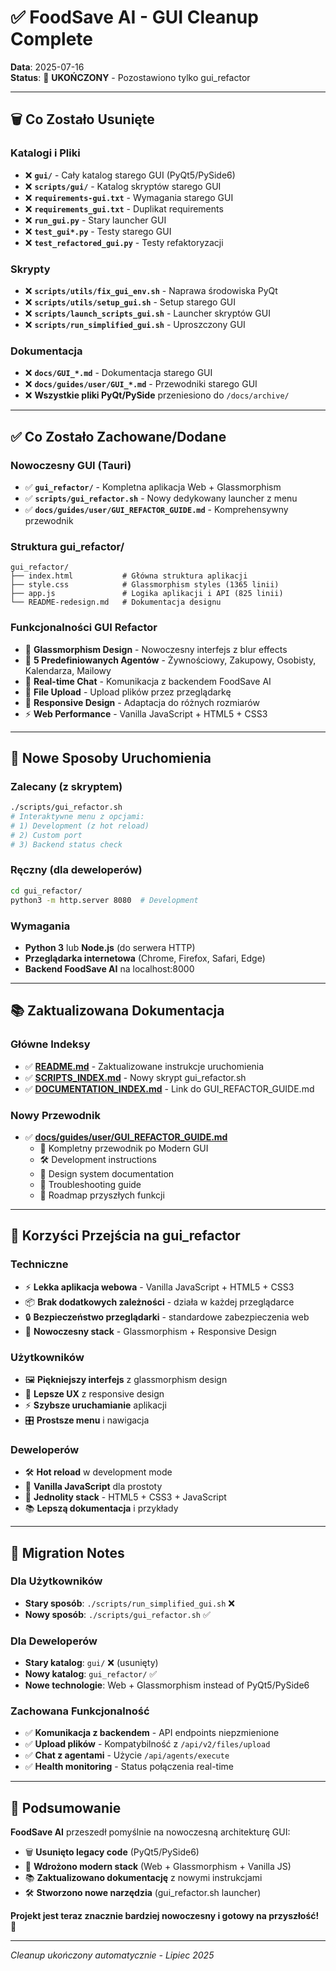 # ✅ FoodSave AI - GUI Cleanup Complete

**Data**: 2025-07-16  
**Status**: 🎯 **UKOŃCZONY** - Pozostawiono tylko gui_refactor

---

## 🗑️ Co Zostało Usunięte

### **Katalogi i Pliki**
- ❌ **`gui/`** - Cały katalog starego GUI (PyQt5/PySide6)
- ❌ **`scripts/gui/`** - Katalog skryptów starego GUI
- ❌ **`requirements-gui.txt`** - Wymagania starego GUI
- ❌ **`requirements_gui.txt`** - Duplikat requirements
- ❌ **`run_gui.py`** - Stary launcher GUI
- ❌ **`test_gui*.py`** - Testy starego GUI
- ❌ **`test_refactored_gui.py`** - Testy refaktoryzacji

### **Skrypty**
- ❌ **`scripts/utils/fix_gui_env.sh`** - Naprawa środowiska PyQt
- ❌ **`scripts/utils/setup_gui.sh`** - Setup starego GUI
- ❌ **`scripts/launch_scripts_gui.sh`** - Launcher skryptów GUI
- ❌ **`scripts/run_simplified_gui.sh`** - Uproszczony GUI

### **Dokumentacja**
- ❌ **`docs/GUI_*.md`** - Dokumentacja starego GUI
- ❌ **`docs/guides/user/GUI_*.md`** - Przewodniki starego GUI
- ❌ **Wszystkie pliki PyQt/PySide** przeniesiono do `/docs/archive/`

---

## ✅ Co Zostało Zachowane/Dodane

### **Nowoczesny GUI (Tauri)**
- ✅ **`gui_refactor/`** - Kompletna aplikacja Web + Glassmorphism
- ✅ **`scripts/gui_refactor.sh`** - Nowy dedykowany launcher z menu
- ✅ **`docs/guides/user/GUI_REFACTOR_GUIDE.md`** - Komprehensywny przewodnik

### **Struktura gui_refactor/**
```
gui_refactor/
├── index.html           # Główna struktura aplikacji
├── style.css            # Glassmorphism styles (1365 linii)
├── app.js               # Logika aplikacji i API (825 linii)
└── README-redesign.md   # Dokumentacja designu
```

### **Funkcjonalności GUI Refactor**
- 🎨 **Glassmorphism Design** - Nowoczesny interfejs z blur effects
- 🤖 **5 Predefiniowanych Agentów** - Żywnościowy, Zakupowy, Osobisty, Kalendarza, Mailowy
- 💬 **Real-time Chat** - Komunikacja z backendem FoodSave AI
- 📄 **File Upload** - Upload plików przez przeglądarkę
- 📱 **Responsive Design** - Adaptacja do różnych rozmiarów
- ⚡ **Web Performance** - Vanilla JavaScript + HTML5 + CSS3

---

## 🚀 Nowe Sposoby Uruchomienia

### **Zalecany (z skryptem)**
```bash
./scripts/gui_refactor.sh
# Interaktywne menu z opcjami:
# 1) Development (z hot reload)
# 2) Custom port
# 3) Backend status check
```

### **Ręczny (dla deweloperów)**
```bash
cd gui_refactor/
python3 -m http.server 8080  # Development
```

### **Wymagania**
- **Python 3** lub **Node.js** (do serwera HTTP)
- **Przeglądarka internetowa** (Chrome, Firefox, Safari, Edge)
- **Backend FoodSave AI** na localhost:8000

---

## 📚 Zaktualizowana Dokumentacja

### **Główne Indeksy**
- ✅ **[README.md](README.md)** - Zaktualizowane instrukcje uruchomienia
- ✅ **[SCRIPTS_INDEX.md](SCRIPTS_INDEX.md)** - Nowy skrypt gui_refactor.sh
- ✅ **[DOCUMENTATION_INDEX.md](DOCUMENTATION_INDEX.md)** - Link do GUI_REFACTOR_GUIDE.md

### **Nowy Przewodnik**
- ✅ **[docs/guides/user/GUI_REFACTOR_GUIDE.md](docs/guides/user/GUI_REFACTOR_GUIDE.md)**
  - 🎯 Kompletny przewodnik po Modern GUI
  - 🛠️ Development instructions
  - 🎨 Design system documentation  
  - 🔧 Troubleshooting guide
  - 🔮 Roadmap przyszłych funkcji

---

## 🎯 Korzyści Przejścia na gui_refactor

### **Techniczne**
- ⚡ **Lekka aplikacja webowa** - Vanilla JavaScript + HTML5 + CSS3
- 📦 **Brak dodatkowych zależności** - działa w każdej przeglądarce
- 🔒 **Bezpieczeństwo przeglądarki** - standardowe zabezpieczenia web
- 🎨 **Nowoczesny stack** - Glassmorphism + Responsive Design

### **Użytkowników**
- 🖼️ **Piękniejszy interfejs** z glassmorphism design
- 📱 **Lepsze UX** z responsive design
- ⚡ **Szybsze uruchamianie** aplikacji
- 🎛️ **Prostsze menu** i nawigacja

### **Deweloperów**
- 🛠️ **Hot reload** w development mode
- 📝 **Vanilla JavaScript** dla prostoty
- 🔧 **Jednolity stack** - HTML5 + CSS3 + JavaScript
- 📚 **Lepszą dokumentacja** i przykłady

---

## 🔄 Migration Notes

### **Dla Użytkowników**
- **Stary sposób**: `./scripts/run_simplified_gui.sh` ❌
- **Nowy sposób**: `./scripts/gui_refactor.sh` ✅

### **Dla Deweloperów**
- **Stary katalog**: `gui/` ❌ (usunięty)
- **Nowy katalog**: `gui_refactor/` ✅
- **Nowe technologie**: Web + Glassmorphism instead of PyQt5/PySide6

### **Zachowana Funkcjonalność**
- ✅ **Komunikacja z backendem** - API endpoints niepzmienione
- ✅ **Upload plików** - Kompatybilność z `/api/v2/files/upload`
- ✅ **Chat z agentami** - Użycie `/api/agents/execute`
- ✅ **Health monitoring** - Status połączenia real-time

---

## 🎉 Podsumowanie

**FoodSave AI** przeszedł pomyślnie na nowoczesną architekturę GUI:

- 🗑️ **Usunięto legacy code** (PyQt5/PySide6)
- 🚀 **Wdrożono modern stack** (Web + Glassmorphism + Vanilla JS)  
- 📚 **Zaktualizowano dokumentację** z nowymi instrukcjami
- 🛠️ **Stworzono nowe narzędzia** (gui_refactor.sh launcher)

**Projekt jest teraz znacznie bardziej nowoczesny i gotowy na przyszłość! 🎯**

---

*Cleanup ukończony automatycznie - Lipiec 2025*